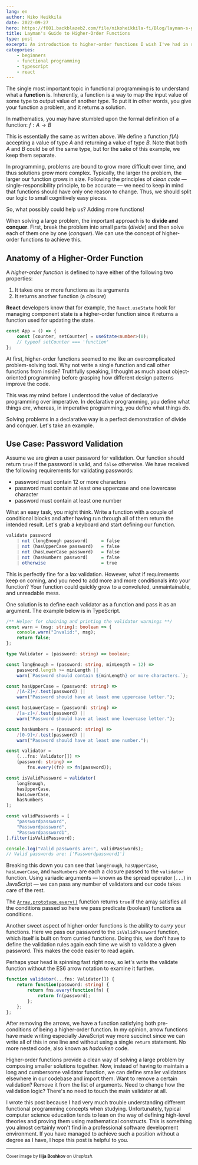 ```yaml
---
lang: en
author: Niko Heikkilä
date: 2022-09-27
hero: https://f001.backblazeb2.com/file/nikoheikkila-fi/Blog/layman-s-guide-to-higher-order-functions.jpg
title: Layman's Guide to Higher-Order Functions
type: post
excerpt: An introduction to higher-order functions I wish I've had in school.
categories:
    - beginners
    - functional programming
    - typescript
    - react
---
```


The single most important topic in functional programming is to understand what a **function** is. Inherently, a function is a way to map the input value of some type to output value of another type. To put it in other words, you give your function a problem, and it returns a solution.

In mathematics, you may have stumbled upon the formal definition of a function: $f: A \to B$

This is essentially the same as written above. We define a function $f(A)$ accepting a value of type $A$ and returning a value of type $B$. Note that both $A$ and $B$ could be of the same type, but for the sake of this example, we keep them separate.

In programming, problems are bound to grow more difficult over time, and thus solutions grow more complex. Typically, the larger the problem, the larger our function grows in size. Following the principles of _clean code_ — single-responsibility principle, to be accurate — we need to keep in mind that functions should have only one reason to change. Thus, we should split our logic to small cognitively easy pieces.

So, what possibly could help us? Adding more functions!

When solving a large problem, the important approach is to **divide and conquer**. First, break the problem into small parts (_divide_) and then solve each of them one by one (_conquer_). We can use the concept of higher-order functions to achieve this.

## Anatomy of a Higher-Order Function

A _higher-order function_ is defined to have either of the following two properties:

1. It takes one or more functions as its arguments
2. It returns another function (a _closure_)

**React** developers know that for example, the `React.useState` hook for managing component state is a higher-order function since it returns a function used for updating the state.

```ts
const App = () => {
    const [counter, setCounter] = useState<number>(0);
    // typeof setCounter === 'function'
};
```

At first, higher-order functions seemed to me like an overcomplicated problem-solving tool. Why not write a single function and call other functions from inside? Truthfully speaking, I thought as much about object-oriented programming before grasping how different design patterns improve the code.

This was my mind before I understood the value of declarative programming over imperative. In declarative programming, you define what things _are_, whereas, in imperative programming, you define what things _do_.

Solving problems in a declarative way is a perfect demonstration of divide and conquer. Let's take an example.

## Use Case: Password Validation

Assume we are given a user password for validation. Our function should return `true` if the password is valid, and `false` otherwise. We have received the following requirements for validating passwords:

-   password must contain 12 or more characters
-   password must contain at least one uppercase and one lowercase character
-   password must contain at least one number

What an easy task, you might think. Write a function with a couple of conditional blocks and after having run through all of them return the intended result. Let's grab a keyboard and start defining our function.

```haskell
validate password
    | not (longEnough password)     = false
    | not (hasUpperCase password)   = false
    | not (hasLowerCase password)   = false
    | not (hasNumbers password)     = false
    | otherwise                     = true
```

This is perfectly fine for a lax validation. However, what if requirements keep on coming, and you need to add more and more conditionals into your function? Your function could quickly grow to a convoluted, unmaintainable, and unreadable mess.

One solution is to define each validator as a function and pass it as an argument. The example below is in TypeScript.

```ts
/** Helper for chaining and printing the validator warnings **/
const warn = (msg: string): boolean => {
    console.warn("Invalid:", msg);
    return false;
};

type Validator = (password: string) => boolean;

const longEnough = (password: string, minLength = 12) =>
    password.length >= minLength ||
    warn(`Password should contain ${minLength} or more characters.`);

const hasUpperCase = (password: string) =>
    /[A-Z]+/.test(password) ||
    warn("Password should have at least one uppercase letter.");

const hasLowerCase = (password: string) =>
    /[a-z]+/.test(password) ||
    warn("Password should have at least one lowercase letter.");

const hasNumbers = (password: string) =>
    /[0-9]+/.test(password) ||
    warn("Password should have at least one number.");

const validator =
    (...fns: Validator[]) =>
    (password: string) =>
        fns.every((fn) => fn(password));

const isValidPassword = validator(
    longEnough,
    hasUpperCase,
    hasLowerCase,
    hasNumbers
);

const validPasswords = [
    "passwordpassword",
    "Passwordpassword",
    "Passwordpassword1",
].filter(isValidPassword);

console.log("Valid passwords are:", validPasswords);
// Valid passwords are: ['Passwordpassword1']
```

Breaking this down you can see that `longEnough`, `hasUpperCase`, `hasLowerCase`, and `hasNumbers` are each a closure passed to the `validator` function. Using variadic arguments — known as the spread operator (`...`) in JavaScript — we can pass any number of validators and our code takes care of the rest.

The [`Array.prototype.every()`](https://developer.mozilla.org/en-US/docs/Web/JavaScript/Reference/Global_Objects/Array/every) function returns `true` if the array satisfies all the conditions passed so here we pass predicate (boolean) functions as conditions.

Another sweet aspect of higher-order functions is the ability to _curry_ your functions. Here we pass our password to the `isValidPassword` function, which itself is built on from curried functions. Doing this, we don't have to define the validation rules again each time we wish to validate a given password. This makes the code easier to read again.

Perhaps your head is spinning fast right now, so let's write the validate function without the ES6 arrow notation to examine it further.

```ts
function validator(...fns: Validator[]) {
    return function(password: string) {
        return fns.every(function(fn) {
            return fn(password);
        };
    };
};
```

After removing the arrows, we have a function satisfying both pre-conditions of being a higher-order function. In my opinion, arrow functions have made writing especially JavaScript way more succinct since we can write all of this in one line and without using a single `return` statement. No more nested code, also known as _hadouken_ code.

Higher-order functions provide a clean way of solving a large problem by composing smaller solutions together. Now, instead of having to maintain a long and cumbersome validator function, we can define smaller validators elsewhere in our codebase and import them. Want to remove a certain validation? Remove it from the list of arguments. Need to change how the validation logic? There's no need to touch the main validator at all.

I wrote this post because I had very much trouble understanding different functional programming concepts when studying. Unfortunately, typical computer science education tends to lean on the way of defining high-level theories and proving them using mathematical constructs. This is something you almost certainly won't find in a professional software development environment. If you have managed to achieve such a position without a degree as I have, I hope this post is helpful to you.

---

<small>Cover image by **Ilija Boshkov** on _Unsplash_.</small>
